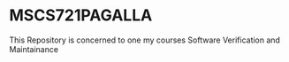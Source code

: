# MSCS721PAGALLA
This Repository is concerned to one my courses Software Verification and Maintainance
